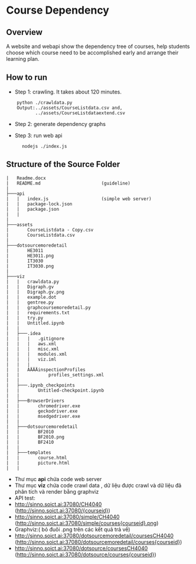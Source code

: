 # Course Dependency

## Overview

A website and webapi show the dependency tree of courses, help students choose which course need to be accomplished early and arrange their learning plan.

## How to run

- Step 1: crawling. It takes about 120 minutes.

```dos
    python ./crawldata.py
    Output:../assets/CourseListdata.csv and,
           ../assets/CourseListdataextend.csv
```

- Step 2: generate dependency graphs

- Step 3: run web api

```dos
      nodejs ./index.js
```

## Structure of the Source Folder

```dos
|   Readme.docx
|   README.md                       (guideline)
|       
├───api
|   |   index.js                    (simple web server)
|   |   package-lock.json
|   |   package.json
|   |   
|               
├───assets
|       CourseListdata - Copy.csv
|       CourseListdata.csv
|       
├───dotsourcemoredetail
|       HE3011
|       HE3011.png
|       IT3030
|       IT3030.png
|       
├───viz
|   |   crawldata.py
|   |   Digraph.gv
|   |   Digraph.gv.png
|   |   example.dot
|   |   gentree.py
|   |   graphcoursemoredetail.py
|   |   requirements.txt
|   |   try.py
|   |   Untitled.ipynb
|   |   
|   ├───.idea
|   |   |   .gitignore
|   |   |   aws.xml
|   |   |   misc.xml
|   |   |   modules.xml
|   |   |   viz.iml
|   |   |   
|   |   ÀÄÄÄinspectionProfiles
|   |           profiles_settings.xml
|   |           
|   ├───.ipynb_checkpoints
|   |       Untitled-checkpoint.ipynb
|   |       
|   ├───BrowserDrivers
|   |       chromedriver.exe
|   |       geckodriver.exe
|   |       msedgedriver.exe
|   |       
|   ├───dotsourcemoredetail
|   |       BF2010
|   |       BF2010.png
|   |       BF2410
|   |       
|   ├───templates
|   |       course.html
|   |       picture.html
|   |       

```

* Thư mục **api** chứa code web server 
* Thư mục **viz** chứa code crawl data , dữ liệu được crawl và dữ liệu đã phân tích và render bằng graphviz
* API test:
* http://sinno.soict.ai:37080/CH4040 (http://sinno.soict.ai:37080/{courseid})
* http://sinno.soict.ai:37080/simple/CH4040 (http://sinno.soict.ai:37080/simple/courses{courseid}.png)
* Graphviz:( bỏ đuôi .png trên các kết quả trả về)
* http://sinno.soict.ai:37080/dotsourcemoredetail/coursesCH4040 (http://sinno.soict.ai:37080/dotsourcemoredetail/courses{courseid})
* http://sinno.soict.ai:37080/dotsource/coursesCH4040 (http://sinno.soict.ai:37080/dotsource/courses{courseid})
